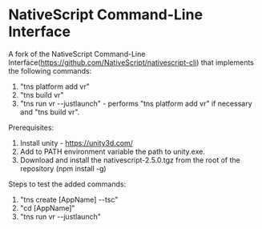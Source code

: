 NativeScript Command-Line Interface
================

A fork of the NativeScript Command-Line Interface(https://github.com/NativeScript/nativescript-cli) that implements the following commands:

1. "tns platform add vr"
2. "tns build vr"
3. "tns run vr --justlaunch" - performs "tns platform add vr" if necessary and "tns build vr".

Prerequisites:

1. Install unity - https://unity3d.com/
2. Add to PATH environment variable the path to unity.exe.
3. Download and install the nativescript-2.5.0.tgz from the root of the repository (npm install -g) 

Steps to test the added commands:

1. "tns create [AppName] --tsc"
2. "cd [AppName]"
3. "tns run vr --justlaunch"
